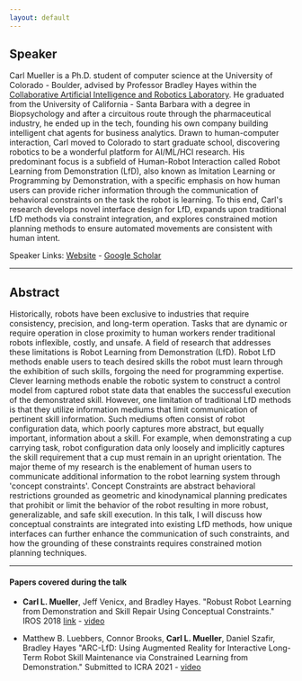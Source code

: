 ```yaml
---
layout: default
---
```

## Speaker

Carl Mueller is a Ph.D. student of computer science at the University of Colorado - Boulder, advised by Professor Bradley Hayes within the [Collaborative Artificial Intelligence and Robotics Laboratory](www.cairo-lab.com). He graduated from the University of California - Santa Barbara with a degree in Biopsychology and after a circuitous route through the pharmaceutical industry, he ended up in the tech, founding his own company building intelligent chat agents for business analytics. Drawn to human-computer interaction, Carl moved to Colorado to start graduate school, discovering robotics to be a wonderful platform for AI/ML/HCI research. His predominant focus is a subfield of Human-Robot Interaction called Robot Learning from Demonstration (LfD), also known as Imitation Learning or Programming by Demonstration, with a specific emphasis on how human users can provide richer information through the communication of behavioral constraints on the task the robot is learning. To this end, Carl's research develops novel interface design for LfD, expands upon traditional LfD methods via constraint integration, and explores constrained motion planning methods to ensure automated movements are consistent with human intent.


Speaker Links: [Website](www.carl-mueller.com) - [Google Scholar](https://scholar.google.com/citations?user=_-yidrMAAAAJ&hl=en)

---

## Abstract
Historically, robots have been exclusive to industries that require consistency, precision, and long-term operation. Tasks that are dynamic or require operation in close proximity to human workers render traditional robots inflexible, costly, and unsafe. A field of research that addresses these limitations is Robot Learning from Demonstration (LfD). Robot LfD methods enable users to teach desired skills the robot must learn through the exhibition of such skills, forgoing the need for programming expertise. Clever learning methods enable the robotic system to construct a control model from captured robot state data that enables the successful execution of the demonstrated skill. However, one limitation of traditional LfD methods is that they utilize information mediums that limit communication of pertinent skill information. Such mediums often consist of robot configuration data, which poorly captures more abstract, but equally important, information about a skill. For example, when demonstrating a cup carrying task, robot configuration data only loosely and implicitly captures the skill requirement that a cup must remain in an upright orientation. The major theme of my research is the enablement of human users to communicate additional information to the robot learning system through 'concept constraints'. Concept Constraints are abstract behavioral restrictions grounded as geometric and kinodynamical planning predicates that prohibit or limit the behavior of the robot resulting in more robust, generalizable, and safe skill execution. In this talk, I will discuss how conceptual constraints are integrated into existing LfD methods, how unique interfaces can further enhance the communication of such constraints, and how the grounding of these constraints requires constrained motion planning techniques.


---

#### Papers covered during the talk
* **Carl L. Mueller**, Jeff Venicx, and Bradley Hayes. "Robust Robot Learning from Demonstration and Skill Repair Using Conceptual Constraints." IROS 2018 [link](http://www.cairo-lab.com/papers/iros18.pdf
) - [video](https://www.youtube.com/watch?v=AhsQFJzB8WQ)

* Matthew B. Luebbers, Connor Brooks, **Carl L. Mueller**, Daniel Szafir, Bradley Hayes
 "ARC-LfD: Using Augmented Reality for Interactive Long-Term Robot Skill Maintenance via Constrained Learning from Demonstration." Submitted to ICRA 2021 - [video](https://youtu.be/X0H7rszq-QA)

